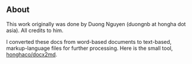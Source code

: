## About

This work originally was done by Duong Nguyen (duongnb at hongha dot asia). All credits to him.

I converted these docs from word-based documents to text-based, markup-language files for further processing. Here is the small tool, [honghaco/docx2md](https://github.com/honghaco/docx2md).
